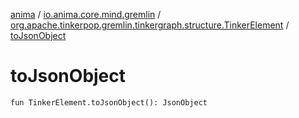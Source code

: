 [anima](../../index.md) / [io.anima.core.mind.gremlin](../index.md) / [org.apache.tinkerpop.gremlin.tinkergraph.structure.TinkerElement](index.md) / [toJsonObject](./to-json-object.md)

# toJsonObject

`fun TinkerElement.toJsonObject(): JsonObject`